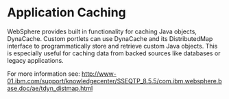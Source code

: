 # Application Caching

WebSphere provides built in functionality for caching Java objects, DynaCache. Custom portlets can use DynaCache and its DistributedMap interface to programmatically store and retrieve custom Java objects. This is especially useful for caching data from backed sources like databases or legacy applications.

For more information see:
http://www-01.ibm.com/support/knowledgecenter/SSEQTP_8.5.5/com.ibm.websphere.base.doc/ae/tdyn_distmap.html